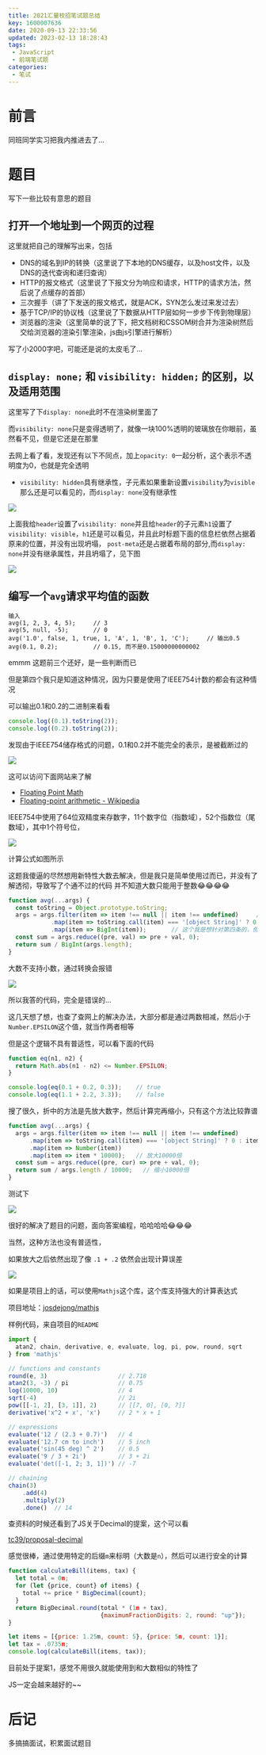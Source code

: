 ```yaml
---
title: 2021汇量校招笔试题总结
key: 1600007636date: 2020-09-13 22:33:56
updated: 2023-02-13 18:28:43
tags:
 - JavaScript
 - 前端笔试题
categories:
 - 笔试
---
```



# 前言

同班同学实习把我内推进去了...

<!-- more -->

# 题目

写下一些比较有意思的题目

## 打开一个地址到一个网页的过程

这里就把自己的理解写出来，包括

- DNS的域名到IP的转换（这里说了下本地的DNS缓存，以及host文件，以及DNS的迭代查询和递归查询）
- HTTP的报文格式（这里说了下报文分为响应和请求，HTTP的请求方法，然后说了点缓存的首部）
- 三次握手（讲了下发送的报文格式，就是ACK，SYN怎么发过来发过去）
- 基于TCP/IP的协议栈（这里说了下数据从HTTP层如何一步步下传到物理层）
- 浏览器的渲染（这里简单的说了下，把文档树和CSSOM树合并为渲染树然后交给浏览器的渲染引擎渲染，js由js引擎进行解析）

写了小2000字吧，可能还是说的太皮毛了...

## `display: none;` 和 `visibility: hidden;` 的区别，以及适用范围

这里写了下`display: none`此时不在渲染树里面了

而`visibility: none`只是变得透明了，就像一块100%透明的玻璃放在你眼前，虽然看不见，但是它还是在那里

去网上看了看，发现还有以下不同点，加上`opacity: 0`一起分析，这个表示不透明度为0，也就是完全透明

- `visibility: hidden`具有继承性，子元素如果重新设置`visibility`为`visible`那么还是可以看见的，而`display: none`没有继承性

![](https://s1.ax1x.com/2020/09/16/w2txPK.png)

上面我给`header`设置了`visibility: none`并且给`header`的子元素`h1`设置了`visibility: visible`，`h1`还是可以看见，并且此时标题下面的信息栏依然占据着原来的位置，并没有出现坍塌，
`post-meta`还是占据着布局的部分,而`display: none`并没有继承属性，并且坍塌了，见下图

![](https://s1.ax1x.com/2020/09/16/w26PED.png)

## 编写一个`avg`请求平均值的函数

```text
输入
avg(1, 2, 3, 4, 5);     // 3
avg(5, null, -5);       // 0
avg('1.0', false, 1, true, 1, 'A', 1, 'B', 1, 'C');     // 输出0.5
avg(0.1, 0.2);          // 0.15, 而不是0.15000000000002
```

emmm 这题前三个还好，是一些判断而已

但是第四个我只是知道这种情况，因为只要是使用了IEEE754计数的都会有这种情况

可以输出0.1和0.2的二进制来看看

```javascript
console.log((0.1).toString(2));
console.log((0.2).toString(2));
```

发现由于IEEE754储存格式的问题，0.1和0.2并不能完全的表示，是被截断过的

![](https://s1.ax1x.com/2020/09/13/wBE09s.png)

这可以访问下面网站来了解

- [Floating Point Math](https://0.30000000000000004.com/#ada)
- [Floating-point arithmetic - Wikipedia](https://en.wikipedia.org/wiki/Floating-point_arithmetic#Internal_representation)

IEEE754中使用了64位双精度来存数字，11个数字位（指数域），52个指数位（尾数域），其中1个符号位，

![](https://s1.ax1x.com/2020/09/16/w24fC8.png)

计算公式如图所示

这题我傻逼的尽然想用新特性大数去解决，但是我只是简单使用过而已，并没有了解透彻，导致写了个通不过的代码
并不知道大数只能用于整数😂😂😂😂

```javascript
function avg(...args) {
  const toString = Object.prototype.toString;
  args = args.filter(item => item !== null || item !== undefined)     // 从第二条式子看出null应该算进元素的个数中，所以要过滤掉（顺便也把undefined，虽然没有提到）
            .map(item => toString.call(item) === '[object String]' ? 0 : item)    // 从第三条式子看出字符串应该看成0
            .map(item => BigInt(item));       // 这个我是想针对第四条的，但是没想到装了个大逼，没装成😂😂😂😂
  const sum = args.reduce((pre, val) => pre + val, 0);
  return sum / BigInt(args.length);
}
```

大数不支持小数，通过转换会报错

![](https://s1.ax1x.com/2020/09/16/w2caQI.png)

所以我答的代码，完全是错误的...

这几天想了想，也查了查网上的解决办法，大部分都是通过两数相减，然后小于`Number.EPSILON`这个值，就当作两者相等

但是这个逻辑不具有普适性，可以看下面的代码

```javascript
function eq(n1, n2) {
  return Math.abs(n1 - n2) <= Number.EPSILON;
}

console.log(eq(0.1 + 0.2, 0.3));    // true
console.log(eq(1.1 + 2.2, 3.3));    // false
```

搜了很久，折中的方法是先放大数字，然后计算完再缩小，只有这个方法比较靠谱

```javascript
function avg(...args) {
  args = args.filter(item => item !== null || item !== undefined)
      .map(item => toString.call(item) === '[object String]' ? 0 : item)
      .map(item => Number(item))
      .map(item => item * 10000);   // 放大10000倍
  const sum = args.reduce((pre, cur) => pre + val, 0);
  return sum / args.length / 10000;   // 缩小10000倍
}
```

测试下

![](https://s1.ax1x.com/2020/09/16/w2ItfK.png)

很好的解决了题目的问题，面向答案编程，哈哈哈哈😂😂😂

当然，这种方法也没有普适性，

如果放大之后依然出现了像 `.1 + .2` 依然会出现计算误差

![](https://s1.ax1x.com/2020/09/16/w2IXX4.png)

如果是项目上的话，可以使用`Mathjs`这个库，这个库支持强大的计算表达式

项目地址：[josdejong/mathjs](https://github.com/josdejong/mathjs)

样例代码，来自项目的`README`

```javascript
import {
  atan2, chain, derivative, e, evaluate, log, pi, pow, round, sqrt
} from 'mathjs'

// functions and constants
round(e, 3)                    // 2.718
atan2(3, -3) / pi              // 0.75
log(10000, 10)                 // 4
sqrt(-4)                       // 2i
pow([[-1, 2], [3, 1]], 2)      // [[7, 0], [0, 7]]
derivative('x^2 + x', 'x')     // 2 * x + 1

// expressions
evaluate('12 / (2.3 + 0.7)')   // 4
evaluate('12.7 cm to inch')    // 5 inch
evaluate('sin(45 deg) ^ 2')    // 0.5
evaluate('9 / 3 + 2i')         // 3 + 2i
evaluate('det([-1, 2; 3, 1])') // -7

// chaining
chain(3)
    .add(4)
    .multiply(2)
    .done()  // 14
```

查资料的时候还看到了JS关于Decimal的提案，这个可以看

[tc39/proposal-decimal](https://github.com/tc39/proposal-decimal)

感觉很棒，通过使用特定的后缀`m`来标明（大数是`n`），然后可以进行安全的计算

```javascript
function calculateBill(items, tax) {
  let total = 0m;
  for (let {price, count} of items) {
    total += price * BigDecimal(count);
  }
  return BigDecimal.round(total * (1m + tax),
                          {maximumFractionDigits: 2, round: "up"});
}

let items = [{price: 1.25m, count: 5}, {price: 5m, count: 1}];
let tax = .0735m;
console.log(calculateBill(items, tax));
```

目前处于提案1，感觉不用很久就能使用到和大数相似的特性了

JS一定会越来越好的~~

# 后记

多搞搞面试，积累面试题目